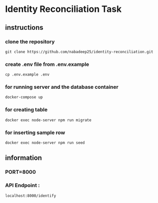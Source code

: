 
# Identity Reconciliation Task

## instructions 
### clone the repository
```
git clone https://github.com/nabadeep25/identity-reconciliation.git

```
### create .env file from .env.example
```
cp .env.example .env

```
 
### for running server and the database container
```
docker-compose up

```
 ### for creating table
 ```
 docker exec node-server npm run migrate

 ```
### for inserting sample row
 ```
 docker exec node-server npm run seed

 ```
## information
### PORT=8000
### API Endpoint :
```
localhost:8000/identify
```
